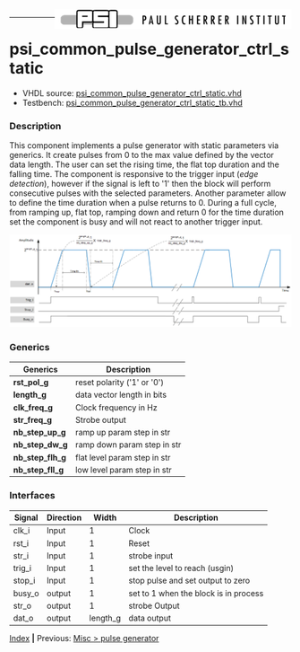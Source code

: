 <img align="right" src="../psi_logo.png">

***
# psi_common_pulse_generator_ctrl_static

- VHDL source: [psi_common_pulse_generator_ctrl_static.vhd](../../hdl/psi_common_pulse_generator_ctrl_static.vhd)
- Testbench:  [psi_common_pulse_generator_ctrl_static_tb.vhd](../../testbench/psi_common_pulse_generator_ctrl_static_tb/psi_common_pulse_generator_ctrl_static_tb.vhd)

### Description
This component implements a pulse generator with static parameters via generics. It create pulses from 0 to the max value defined by the vector data length. The user can set the rising time, the flat top duration and the falling time. The component is responsive to the trigger input (_edge detection_), however if the signal is left to '1' then the block will perform consecutive pulses with the selected parameters. Another parameter allow to define the time duration when a pulse returns to 0.
During a full cycle, from ramping up, flat top, ramping down and return 0 for the time duration set the component is busy and will not react to another trigger input.

<p align="center"><img src="ch11_13_fig51.png"></p>

### Generics


Generics          | Description
------------------|-------------------------------------------------
**rst_pol_g** 		| reset polarity ('1' or '0')
**length_g** 			| data vector length in bits
**clk_freq_g**    | Clock frequency in Hz
**str_freq_g**    | Strobe output || increment strobe in Hz
**nb_step_up_g**  | ramp up param step in str
**nb_step_dw_g**  | ramp down param step in str
**nb_step_flh_g** | flat level param step in str
**nb_step_fll_g** | low level param step in str    


### Interfaces

Signal  |Direction  |Width   |Description
--------|-----------|--------|---------------------------------
clk_i  	|Input      |1       |Clock
rst_i  	|Input      |1       |Reset
str_i   |Input      |1  		 |strobe input
trig_i  |Input      |1			 | set the level to reach (usgin)
stop_i  |Input 		  |1 			 | stop pulse and set output to zero
busy_o 	| output    |1   	 	 | set to 1 when the block is in process
str_o  	| output    |1   	 	 |  strobe Output
dat_o   | output    | length_g   |  data output

[Index](../psi_common_index.md) **|** Previous: [Misc > pulse generator](../ch11_misc/ch11_12_pulse_generator.md)
